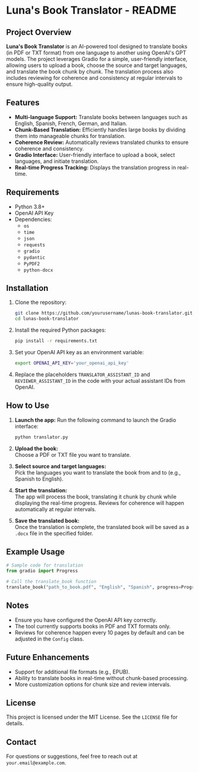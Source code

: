 # Luna's Book Translator - README

## Project Overview

**Luna's Book Translator** is an AI-powered tool designed to translate books (in PDF or TXT format) from one language to another using OpenAI's GPT models. The project leverages Gradio for a simple, user-friendly interface, allowing users to upload a book, choose the source and target languages, and translate the book chunk by chunk. The translation process also includes reviewing for coherence and consistency at regular intervals to ensure high-quality output.

## Features

- **Multi-language Support:** Translate books between languages such as English, Spanish, French, German, and Italian.
- **Chunk-Based Translation:** Efficiently handles large books by dividing them into manageable chunks for translation.
- **Coherence Review:** Automatically reviews translated chunks to ensure coherence and consistency.
- **Gradio Interface:** User-friendly interface to upload a book, select languages, and initiate translation.
- **Real-time Progress Tracking:** Displays the translation progress in real-time.

## Requirements

- Python 3.8+
- OpenAI API Key
- Dependencies:
  - `os`
  - `time`
  - `json`
  - `requests`
  - `gradio`
  - `pydantic`
  - `PyPDF2`
  - `python-docx`

## Installation

1. Clone the repository:
    ```bash
    git clone https://github.com/yourusername/lunas-book-translator.git
    cd lunas-book-translator
    ```

2. Install the required Python packages:
    ```bash
    pip install -r requirements.txt
    ```

3. Set your OpenAI API key as an environment variable:
    ```bash
    export OPENAI_API_KEY='your_openai_api_key'
    ```

4. Replace the placeholders `TRANSLATOR_ASSISTANT_ID` and `REVIEWER_ASSISTANT_ID` in the code with your actual assistant IDs from OpenAI.

## How to Use

1. **Launch the app:**
   Run the following command to launch the Gradio interface:
   ```bash
   python translator.py
   ```

2. **Upload the book:**  
   Choose a PDF or TXT file you want to translate.

3. **Select source and target languages:**  
   Pick the languages you want to translate the book from and to (e.g., Spanish to English).

4. **Start the translation:**  
   The app will process the book, translating it chunk by chunk while displaying the real-time progress. Reviews for coherence will happen automatically at regular intervals.

5. **Save the translated book:**  
   Once the translation is complete, the translated book will be saved as a `.docx` file in the specified folder.

## Example Usage

```python
# Sample code for translation
from gradio import Progress

# Call the translate_book function
translate_book("path_to_book.pdf", "English", "Spanish", progress=Progress())
```

## Notes

- Ensure you have configured the OpenAI API key correctly.
- The tool currently supports books in PDF and TXT formats only.
- Reviews for coherence happen every 10 pages by default and can be adjusted in the `Config` class.

## Future Enhancements

- Support for additional file formats (e.g., EPUB).
- Ability to translate books in real-time without chunk-based processing.
- More customization options for chunk size and review intervals.

## License

This project is licensed under the MIT License. See the `LICENSE` file for details.

## Contact

For questions or suggestions, feel free to reach out at `your.email@example.com`.
